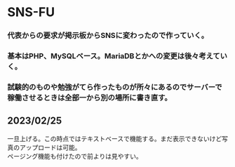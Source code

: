 # SNS-FU

### 代表からの要求が掲示板からSNSに変わったので作っていく。  
### 基本はPHP、MySQLベース。MariaDBとかへの変更は後々考えていく。
### 試験的のものや勉強がてら作ったものが所々にあるのでサーバーで稼働させるときは全部一から別の場所に書き直す。

## 2023/02/25

一旦上げる。この時点ではテキストベースで機能する。まだ表示できないけど写真のアップロードは可能。  
ページング機能も付けたので前よりは見やすい。
